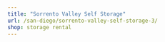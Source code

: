 ```yaml
---
title: "Sorrento Valley Self Storage"
url: /san-diego/sorrento-valley-self-storage-3/
shop: storage rental
---
```


